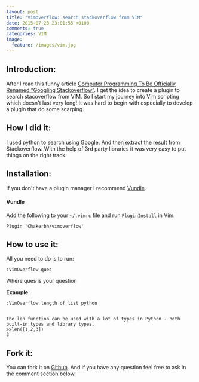 ```yaml
---
layout: post
title: "Vimoverflow: search stackoverflow from VIM"
date: 2015-07-23 23:01:55 +0100
comments: true
categories: VIM
image:
  feature: /images/vim.jpg
---
```



## Introduction:

After I read this funny article [Computer Programming To Be Officially Renamed “Googling
Stackoverflow”](http://www.theallium.com/engineering/computer-programming-to-be-officially-renamed-googling-stackoverflow/).
I get the idea to create a plugin to search stacoverflow from VIM. So I start my
journey into Vim scripting which doesn't last very long! It was hard to begin
with especially to develop a plugin that do some scarping.

<!-- more -->

## How I did it:

I used python to search using Google. And then extract the result from
Stackoverflow. With the help of 3rd party libraries it was very easy to put
things on the right track.

## Installation:

If you don't have a plugin manager I recommend
[Vundle](http://https://github.com/VundleVim/Vundle.vim).

#### Vundle 
Add the following to your `~/.vimrc` file and run `PluginInstall` in Vim.

    Plugin 'Chakerbh/vimoverflow'


## How to use it: 

All you need to do is to run:

    :VimOverflow ques

Where ques is your question

**Example:**

    :VimOverflow length of list python


    The len function can be used with a lot of types in Python - both built-in types and library types.
    >>len([1,2,3])
    3

## Fork it:

You can fork it on [Github](https://github.com/chakerbh/vimoverflow). And if you have any question feel free to ask in the comment section below.
